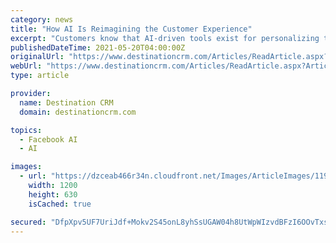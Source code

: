 ```yaml
---
category: news
title: "How AI Is Reimagining the Customer Experience"
excerpt: "Customers know that AI-driven tools exist for personalizing the experience because they encounter the technology everywhere they go online: Amazon, Netflix, Spotify, etc. Fortunately, organizations of all sizes can use AI-driven tools to power their customer experience and compete in the big leagues."
publishedDateTime: 2021-05-20T04:00:00Z
originalUrl: "https://www.destinationcrm.com/Articles/ReadArticle.aspx?ArticleID=146990"
webUrl: "https://www.destinationcrm.com/Articles/ReadArticle.aspx?ArticleID=146990"
type: article

provider:
  name: Destination CRM
  domain: destinationcrm.com

topics:
  - Facebook AI
  - AI

images:
  - url: "https://dzceab466r34n.cloudfront.net/Images/ArticleImages/119731-viewpoints-digitalhandshake-ORG.jpg"
    width: 1200
    height: 630
    isCached: true

secured: "DfpXpv5UF7UriJdf+Mokv2S45onL8yhSsUGAW04h8UtWpWIzvdBFzI6OOvTxs+iZtfLlEdfN5LNDlqKlDzL25D+OBkfZmc/RrHD9Yaivtj3F5AG2a2NOzCLXSBcqTveLVOlSR9xa0u961p59L0+1Yixl9uG5YOL5+4nRQiOPSk8JfdUtwJHHY21d6ptBFa81C7EdI1aQ6tLrpXNaXNPTP6dmxBoYS5I8K0Tz87tMegrsD3JkvB1kucmiQgsN7dVAcVrSrhqmHQHZHy9T/Tv0H/o6B36r2Fy1tTAedInWGsBD6c9BrPG+TrcH4Lp+Z/Auj0Z2Y/Ah+jUeEeQu6bWntRl2M0SjiHoY8hhYs5rr/nE=;AaO+WZE/VLySxPEuK1FACw=="
---
```


